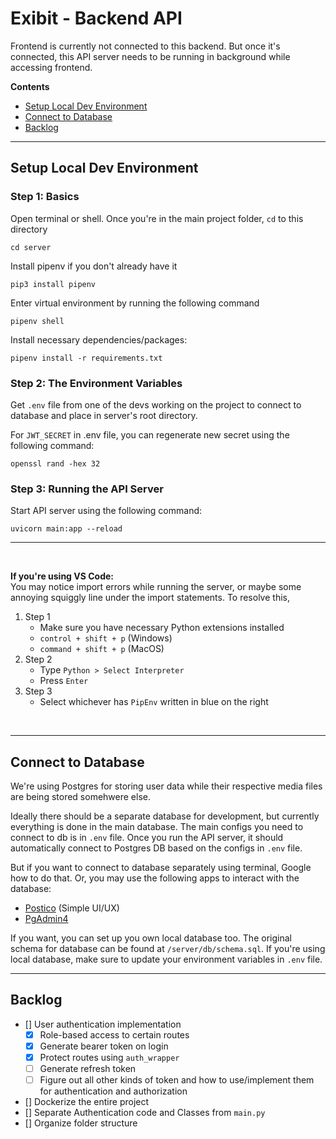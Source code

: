 # Exibit - Backend API

Frontend is currently not connected to this backend. But once it's connected, this API server needs to be running in background while accessing frontend.

**Contents**
- [Setup Local Dev Environment](#setup-local-dev-environment)
- [Connect to Database](#connect-to-database)
- [Backlog](#backlog)

---
## Setup Local Dev Environment


### Step 1: Basics
Open terminal or shell. Once you're in the main project folder, `cd` to this directory
```
cd server
```

Install pipenv if you don't already have it 
```
pip3 install pipenv
```

Enter virtual environment by running the following command
```
pipenv shell
```

Install necessary dependencies/packages:
```
pipenv install -r requirements.txt   
```

### Step 2: The Environment Variables
Get `.env` file from one of the devs working on the project to connect to database and place in server's root directory.  

For `JWT_SECRET` in .env file, you can regenerate new secret using the following command:
```
openssl rand -hex 32
```


### Step 3: Running the API Server
Start API server using the following command:
```
uvicorn main:app --reload  
```

---

<br/>

**If you're using VS Code:**  
You may notice import errors while running the server, or maybe some annoying squiggly line under the import statements. To resolve this,
1. Step 1
   - Make sure you have necessary Python extensions installed
   - `control + shift + p` (Windows)   
   - `command + shift + p` (MacOS)
2. Step 2
   - Type `Python > Select Interpreter`  
   - Press `Enter`
3. Step 3
   - Select whichever has `PipEnv` written in blue on the right

<br/>

---

## Connect to Database

We're using Postgres for storing user data while their respective media files are being stored somehwere else.  

Ideally there should be a separate database for development, but currently everything is done in the main database. The main configs you need to connect to db is in `.env` file. Once you run the API server, it should automatically connect to Postgres DB based on the configs in `.env` file.    

But if you want to connect to database separately using terminal, Google how to do that. Or, you may use the following apps to interact with the database:
- [Postico](https://eggerapps.at/postico/) (Simple UI/UX)
- [PgAdmin4](https://www.pgadmin.org/)

If you want, you can set up you own local database too. The original schema for database can be found at `/server/db/schema.sql`. If you're using local database, make sure to update your environment variables in `.env` file.

---

## Backlog

- [] User authentication implementation
   - [x] Role-based access to certain routes
   - [x] Generate bearer token on login
   - [x] Protect routes using `auth_wrapper`
   - [ ] Generate refresh token
   - [ ] Figure out all other kinds of token and how to use/implement them for authentication and authorization
- [] Dockerize the entire project
- [] Separate Authentication code and Classes from `main.py`
- [] Organize folder structure